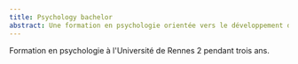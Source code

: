 ```yaml
---
title: Psychology bachelor
abstract: Une formation en psychologie orientée vers le développement de l'enfant et de l'adolescent.
---
```


Formation en psychologie à l'Université de Rennes 2 pendant trois ans.

